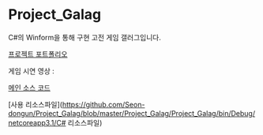 # Project_Galag

C#의 Winform을 통해 구현 고전 게임 갤러그입니다.

[프로젝트 포트폴리오](https://docs.google.com/viewer?url=https://github.com/Seon-dongun/Project_Galag/raw/master/프로젝트_포트폴리오.pdf)

게임 시연 영상 : 

[메인 소스 코드](https://github.com/Seon-dongun/Project_Galag/blob/master/Project_Galag/Form1.cs)

[사용 리소스파일](https://github.com/Seon-dongun/Project_Galag/blob/master/Project_Galag/Project_Galag/bin/Debug/netcoreapp3.1/C# 리소스파일)
